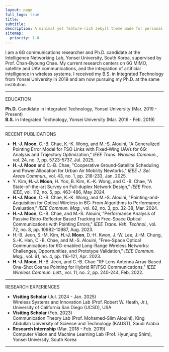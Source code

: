```yaml
---
layout: page
full_logo: true
title: 
subtitle: 
description: A minimal yet feature-rich Jekyll theme made for personal websites and blogs.
sitemap:
  priority: 1.0
---
```


<!--
<div class="bio-container">
  <img src="/assets/img/new_profile_wide_final.png" alt="My Photo" class="profile-photo">
  <div class="bio-content">
    <p class="describe-text">
      I am a 6G communications researcher and a Ph.D. candidate at the Intelligence Networking Lab, Yonsei University, South Korea, under the supervision of Prof. Chan-Byoung Chae. Currently, my research focuses on 6G MIMO, satellite and UAV communications, and artificial intelligence. I received my B.S. degree from the School of Integrated Technology at Yonsei University in 2019, where I am currently pursuing the Ph.D. degree.
    </p>
  </div>
</div>
-->


<p class="main-text"> I am a 6G communications researcher and Ph.D. candidate at the Intelligence Networking Lab, Yonsei University, South Korea, supervised by Prof. Chan-Byoung Chae. My current research centers on 6G MIMO, satellite and UAV communications, and the integration of artificial intelligence in wireless systems. I received my B.S. in Integrated Technology from Yonsei University in 2019 and am now pursuing my Ph.D. at the same institution. </p>

<hr class="section-divider">

<p class="main-title"> EDUCATION</p>
<p class="main-text"> 
<strong>Ph.D.</strong> Candidate in Integrated Technology, Yonsei University (<span class="date-text">Mar. 2019 - Present</span>)<br>
<strong>B.S.</strong> in Integrated Technology, Yonsei University (<span class="date-text">Mar. 2016 - Feb. 2019</span>)
</p>

<hr class="section-divider">

<p class="main-title"> RECENT PUBLICATIONS</p>
<ul class="publications-list main-text">
  <li>
<strong>H.-J. Moon</strong>, C.-B. Chae, K.-K. Wong, and M.-S. Alouini, "A Generalized Pointing Error Model for FSO Links with Fixed-Wing UAVs for 6G: Analysis and Trajectory Optimization," <em class="journal-title">IEEE Trans. Wireless Commun.</em>, vol. 24, no. 7, pp. 5723-5737, Jul. 2025.<br>
  </li>
  <li>
<strong>H.-J. Moon</strong> and C.-B. Chae, "Cooperative Ground-Satellite Scheduling and Power Allocation for Urban Air Mobility Newtorks," <em class="journal-title">IEEE J. Sel. Areas Commun.</em>, vol. 43, no. 1, pp. 218-233, Jan. 2025.<br>
  </li>
  <li>
Y. Kim, <strong>H.-J. Moon</strong>, H. Yoo, B. Kim, K.-K. Wong, and C.-B. Chae, "A State-of-the-art Survey on Full-duplex Network Design," <em class="journal-title">IEEE Proc. IEEE</em>, vol. 112, no. 5, pp. 463-486, May 2024.<br>
  </li>
  <li>
<strong>H.-J. Moon</strong>, C.-B. Chae, K.-K. Wong, and M.-S. Alouini, "Pointing-and-Acquisition for Optical Wireless in 6G: From Algorithms to Performance Evaluation," <em class="journal-title">IEEE Commun. Mag.</em>, vol. 62, no. 3, pp. 32-38, Mar. 2024.<br>
  </li>
  <li>
<strong>H.-J. Moon</strong>, C.-B. Chae, and M.-S. Alouini, "Performance Analysis of Passive Retro-Reflector Based Tracking in Free-Space Optical Communications with Pointing Errors," <em class="journal-title">IEEE Trans. Veh. Technol.</em>, vol. 72, no. 8, pp. 10982-10987, Aug. 2023.<br>
  </li>
  <li>
H.-B. Jeon, S.-M. Kim, <strong>H.-J. Moon</strong>, D.-H. Kwon, J.-W. Lee, J.-M. Chung, S.-K. Han, C.-B. Chae, and M.-S. Alouini, "Free-Space Optical Communications for 6G-enabled Long-Range Wireless Networks: Challenges, Opportunities, and Prototype Validation," <em class="journal-title">IEEE Commun. Mag.</em>, vol. 61, no. 4, pp. 116-121, Apr. 2023.<br>
  </li>
  <li>
<strong>H.-J. Moon</strong>, H.-B. Jeon, and C.-B. Chae "RF Lens Antenna Array-Based One-Shot Coarse Pointing for Hybrid RF/FSO Communications," <em class="journal-title">IEEE Wireless Commun. Lett.</em>, vol. 11, no. 2, pp. 240-244, Feb. 2022.<br>
  </li>
</ul>

<hr class="section-divider">

<p class="main-title"> RESEARCH EXPERIENCES</p>
<ul class="publications-list main-text">
  <li>
<strong>Visiting Scholar</strong> (<span class="date-text">Jul. 2024 - Jan. 2025</span>)
<br>
Wireless Systems and Innovation Lab (Prof. Robert W. Heath, Jr.), University of California San Diego (UCSD), USA
  </li>
  <li>
<strong>Visiting Scholar</strong> (<span class="date-text">Feb. 2023</span>)
<br>
Communication Theory Lab (Prof. Mohamed-Slim Alouini), King Abdullah University of Science and Technology (KAUST), Saudi Arabia
  </li>
  <li>
<strong>Research Internship</strong> (<span class="date-text">Mar. 2018 - Feb. 2019</span>)
<br>
Computer Vision and Machine Learning Lab (Prof. Hyunjung Shim), Yonsei University, South Korea
  </li>
</ul>

<hr class="section-divider">

<br>
<br>
<br>
<br>
<br>
<br>
